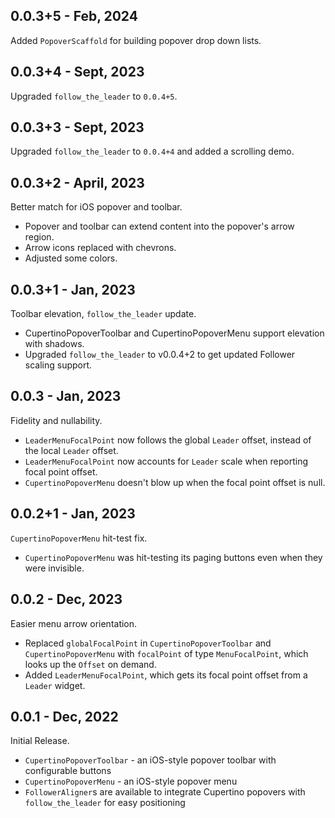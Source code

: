 ## 0.0.3+5 - Feb, 2024
Added `PopoverScaffold` for building popover drop down lists.

## 0.0.3+4 - Sept, 2023
Upgraded `follow_the_leader` to `0.0.4+5`.

## 0.0.3+3 - Sept, 2023
Upgraded `follow_the_leader` to `0.0.4+4` and added a scrolling demo.

## 0.0.3+2 - April, 2023
Better match for iOS popover and toolbar.

 * Popover and toolbar can extend content into the popover's arrow region.
 * Arrow icons replaced with chevrons.
 * Adjusted some colors.

## 0.0.3+1 - Jan, 2023
Toolbar elevation, `follow_the_leader` update.

 * CupertinoPopoverToolbar and CupertinoPopoverMenu support elevation with shadows.
 * Upgraded `follow_the_leader` to v0.0.4+2 to get updated Follower scaling support.

## 0.0.3 - Jan, 2023
Fidelity and nullability.

 * `LeaderMenuFocalPoint` now follows the global `Leader` offset, instead of the local `Leader` offset.
 * `LeaderMenuFocalPoint` now accounts for `Leader` scale when reporting focal point offset.
 * `CupertinoPopoverMenu` doesn't blow up when the focal point offset is null.  

## 0.0.2+1 - Jan, 2023
`CupertinoPopoverMenu` hit-test fix.

 * `CupertinoPopoverMenu` was hit-testing its paging buttons even when they were invisible.

## 0.0.2 - Dec, 2023
Easier menu arrow orientation.

 * Replaced `globalFocalPoint` in `CupertinoPopoverToolbar` and `CupertinoPopoverMenu` with `focalPoint` of type `MenuFocalPoint`, which looks up the `Offset` on demand.
 * Added `LeaderMenuFocalPoint`, which gets its focal point offset from a `Leader` widget.

## 0.0.1 - Dec, 2022
Initial Release.

 * `CupertinoPopoverToolbar` - an iOS-style popover toolbar with configurable buttons
 * `CupertinoPopoverMenu` - an iOS-style popover menu
 * `FollowerAligner`s are available to integrate Cupertino popovers with `follow_the_leader` for easy positioning
